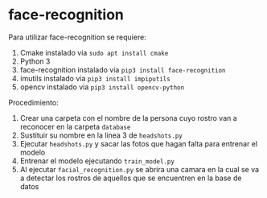 # face-recognition

Para utilizar face-recognition se requiere:
 
 1. Cmake instalado via ```sudo apt install cmake```
 2. Python 3
 3. face-recognition instalado via ```pip3 install face-recognition```
 4. imutils instalado via ```pip3 install impiputils```
 5. opencv instalado via ```pip3 install opencv-python```

Procedimiento:
1. Crear una carpeta con el nombre de la persona cuyo rostro van a reconocer en la carpeta ```database```  
2. Sustituir su nombre en la linea 3 de ```headshots.py```
3. Ejecutar ```headshots.py``` y sacar las fotos que hagan falta para entrenar el modelo
4. Entrenar el modelo ejecutando ```train_model.py```
5. Al ejecutar ```facial_recognition.py``` se abrira una camara en la cual se va a detectar los rostros de aquellos que se encuentren en la base de datos
